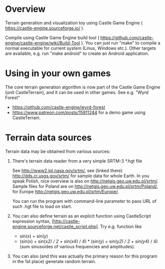 # Overview

Terrain generation and visualization toy using Castle Game Engine
( https://castle-engine.sourceforge.io/ ).

Compile using Castle Game Engine build tool
( https://github.com/castle-engine/castle-engine/wiki/Build-Tool ).
You can just run "make" to compile a normal executable for current system
(Linux, Windows etc.). Other targets are available, e.g. run "make android"
to create an Android application.

# Using in your own games

The core terrain generation algorithm is now part of the Castle Game Engine
(unit CastleTerrain), and it can be used in other games.
See e.g. "Wyrd Forest"
- https://github.com/castle-engine/wyrd-forest
- https://www.patreon.com/posts/15811244
for a demo game using CastleTerrain.

# Terrain data sources

Terrain data may be obtained from various sources:

1. There's terrain data reader from a very simple SRTM-3 *.hgt file

   See http://www2.jpl.nasa.gov/srtm/, see (linked there)
   http://dds.cr.usgs.gov/srtm/ for sample data for whole Earth.
   In you speak Polish, nice overview is also on
   http://netgis.geo.uw.edu.pl/srtm/.
   Sample files for Poland are on http://netgis.geo.uw.edu.pl/srtm/Poland/,
   for Europe http://netgis.geo.uw.edu.pl/srtm/Europe/.

   You can run the program with command-line parameter to pass URL
   of such .hgt file to load on start.

2. You can also define terrain as an explicit function using CastleScript
   expression syntax, [http://castle-engine.sourceforge.net/castle_script.php].
   Try e.g. function like
   - sin(x) + sin(y)
   - (sin(x) + sin(x*2) / 2 + sin(x*4) / 4)  *
     (sin(y) + sin(y*2) / 2 + sin(y*4) / 4)
     (sum sinusoides of various frequencies and amplitudes).

3. You can also (and this was actually the primary reason for this program
   in the 1st place) generate random terrain.
